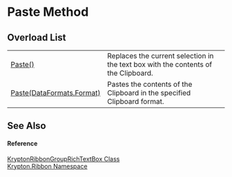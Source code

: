 # Paste Method


## Overload List
<table>
<tr>
<td><a href="f299093e-dd30-179f-df19-91ff3deaf315.md">Paste()</a></td>
<td>Replaces the current selection in the text box with the contents of the Clipboard.</td></tr>
<tr>
<td><a href="dcc1e32a-d7a9-dc85-0c03-c38dc694f66a.md">Paste(DataFormats.Format)</a></td>
<td>Pastes the contents of the Clipboard in the specified Clipboard format.</td></tr>
</table>

## See Also


#### Reference
<a href="405a46a1-72b8-c818-b203-0b62cf064e57.md">KryptonRibbonGroupRichTextBox Class</a>  
<a href="1e9bc734-cff9-e9b8-f013-94cdac669794.md">Krypton.Ribbon Namespace</a>  
